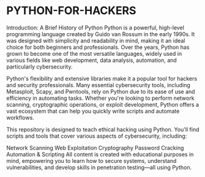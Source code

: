 # PYTHON-FOR-HACKERS
Introduction: A Brief History of Python
Python is a powerful, high-level programming language created by Guido van Rossum in the early 1990s. It was designed with simplicity and readability in mind, making it an ideal choice for both beginners and professionals. Over the years, Python has grown to become one of the most versatile languages, widely used in various fields like web development, data analysis, automation, and particularly cybersecurity.

Python's flexibility and extensive libraries make it a popular tool for hackers and security professionals. Many essential cybersecurity tools, including Metasploit, Scapy, and Pwntools, rely on Python due to its ease of use and efficiency in automating tasks. Whether you're looking to perform network scanning, cryptographic operations, or exploit development, Python offers a vast ecosystem that can help you quickly write scripts and automate workflows.

This repository is designed to teach ethical hacking using Python. You'll find scripts and tools that cover various aspects of cybersecurity, including:

Network Scanning
Web Exploitation
Cryptography
Password Cracking
Automation & Scripting
All content is created with educational purposes in mind, empowering you to learn how to secure systems, understand vulnerabilities, and develop skills in penetration testing—all using Python.

